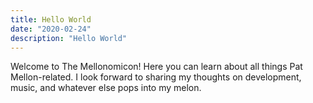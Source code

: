 ```yaml
---
title: Hello World
date: "2020-02-24"
description: "Hello World"
---
```


Welcome to The Mellonomicon! Here you can learn about all things Pat Mellon-related. I look forward to sharing my thoughts on development, music, and whatever else pops into my melon.
